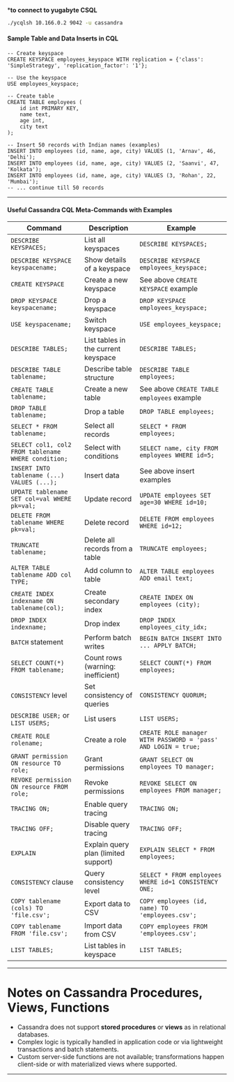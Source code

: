 ***to connect to yugabyte CSQL**
```bash
./ycqlsh 10.166.0.2 9042 -u cassandra
```
#### Sample Table and Data Inserts in CQL

```cql
-- Create keyspace
CREATE KEYSPACE employees_keyspace WITH replication = {'class': 'SimpleStrategy', 'replication_factor': '1'};

-- Use the keyspace
USE employees_keyspace;

-- Create table
CREATE TABLE employees (
    id int PRIMARY KEY,
    name text,
    age int,
    city text
);

-- Insert 50 records with Indian names (examples)
INSERT INTO employees (id, name, age, city) VALUES (1, 'Arnav', 46, 'Delhi');
INSERT INTO employees (id, name, age, city) VALUES (2, 'Saanvi', 47, 'Kolkata');
INSERT INTO employees (id, name, age, city) VALUES (3, 'Rohan', 22, 'Mumbai');
-- ... continue till 50 records
```

***

#### Useful Cassandra CQL Meta-Commands with Examples

| Command                       | Description                                | Example                                                       |
|-------------------------------|--------------------------------------------|---------------------------------------------------------------|
| `DESCRIBE KEYSPACES;`          | List all keyspaces                         | `DESCRIBE KEYSPACES;`                                          |
| `DESCRIBE KEYSPACE keyspacename;` | Show details of a keyspace               | `DESCRIBE KEYSPACE employees_keyspace;`                       |
| `CREATE KEYSPACE`              | Create a new keyspace                      | See above `CREATE KEYSPACE` example                            |
| `DROP KEYSPACE keyspacename;` | Drop a keyspace                            | `DROP KEYSPACE employees_keyspace;`                           |
| `USE keyspacename;`            | Switch keyspace                           | `USE employees_keyspace;`                                      |
| `DESCRIBE TABLES;`             | List tables in the current keyspace       | `DESCRIBE TABLES;`                                             |
| `DESCRIBE TABLE tablename;`    | Describe table structure                   | `DESCRIBE TABLE employees;`                                    |
| `CREATE TABLE tablename;`      | Create a new table                         | See above `CREATE TABLE employees` example                     |
| `DROP TABLE tablename;`        | Drop a table                              | `DROP TABLE employees;`                                        |
| `SELECT * FROM tablename;`     | Select all records                        | `SELECT * FROM employees;`                                     |
| `SELECT col1, col2 FROM tablename WHERE condition;` | Select with conditions                   | `SELECT name, city FROM employees WHERE id=5;`                 |
| `INSERT INTO tablename (...) VALUES (...);` | Insert data                            | See above insert examples                                      |
| `UPDATE tablename SET col=val WHERE pk=val;` | Update record                          | `UPDATE employees SET age=30 WHERE id=10;`                     |
| `DELETE FROM tablename WHERE pk=val;` | Delete record                           | `DELETE FROM employees WHERE id=12;`                           |
| `TRUNCATE tablename;`          | Delete all records from a table           | `TRUNCATE employees;`                                          |
| `ALTER TABLE tablename ADD col TYPE;` | Add column to table                     | `ALTER TABLE employees ADD email text;`                        |
| `CREATE INDEX indexname ON tablename(col);` | Create secondary index                   | `CREATE INDEX ON employees (city);`                            |
| `DROP INDEX indexname;`        | Drop index                               | `DROP INDEX employees_city_idx;`                               |
| `BATCH` statement              | Perform batch writes                      | `BEGIN BATCH INSERT INTO ... APPLY BATCH;`                    |
| `SELECT COUNT(*) FROM tablename;` | Count rows (warning: inefficient)        | `SELECT COUNT(*) FROM employees;`                              |
| `CONSISTENCY` level            | Set consistency of queries                 | `CONSISTENCY QUORUM;`                                          |
| `DESCRIBE USER;` or `LIST USERS;` | List users                              | `LIST USERS;`                                                 |
| `CREATE ROLE rolename;`        | Create a role                            | `CREATE ROLE manager WITH PASSWORD = 'pass' AND LOGIN = true;`|
| `GRANT permission ON resource TO role;` | Grant permissions                      | `GRANT SELECT ON employees TO manager;`                       |
| `REVOKE permission ON resource FROM role;` | Revoke permissions                    | `REVOKE SELECT ON employees FROM manager;`                    |
| `TRACING ON;`                  | Enable query tracing                      | `TRACING ON;`                                                 |
| `TRACING OFF;`                 | Disable query tracing                     | `TRACING OFF;`                                                |
| `EXPLAIN`                     | Explain query plan (limited support)      | `EXPLAIN SELECT * FROM employees;`                            |
| `CONSISTENCY` clause           | Query consistency level                    | `SELECT * FROM employees WHERE id=1 CONSISTENCY ONE;`        |
| `COPY tablename (cols) TO 'file.csv';` | Export data to CSV                      | `COPY employees (id, name) TO 'employees.csv';`               |
| `COPY tablename FROM 'file.csv';` | Import data from CSV                      | `COPY employees FROM 'employees.csv';`                         |
| `LIST TABLES;`                 | List tables in keyspace                    | `LIST TABLES;`                                               |

***

# Notes on Cassandra Procedures, Views, Functions

- Cassandra does not support **stored procedures** or **views** as in relational databases.
- Complex logic is typically handled in application code or via lightweight transactions and batch statements.
- Custom server-side functions are not available; transformations happen client-side or with materialized views where supported.

***

